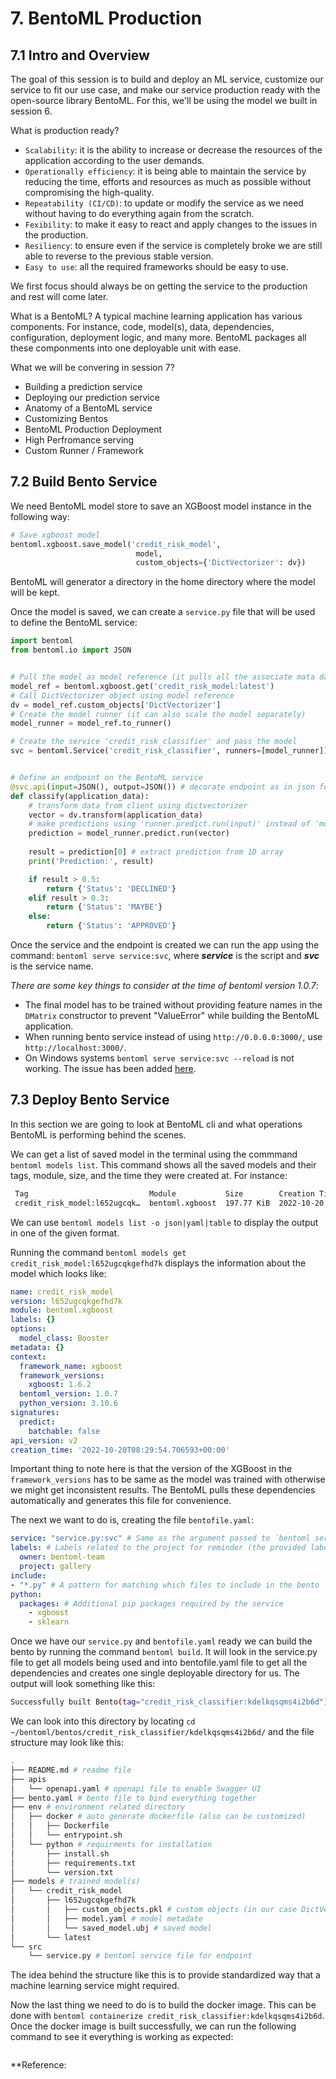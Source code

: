 # 7. BentoML Production

## 7.1 Intro and Overview

The goal of this session is to build and deploy an ML service, customize our service to fit our use case, and make our service production ready with the open-source library BentoML. For this, we'll be using the model we built in session 6.

What is production ready?

- `Scalability`: it is the ability to increase or decrease the resources of the application according to the user demands.
- `Operationally efficiency`: it is being able to maintain the service by reducing the time, efforts and resources as much as possible without compromising the high-quality.
- `Repeatability (CI/CD)`: to update or modify the service as we need without having to do everything again from the scratch.
- `Fexibility`: to make it easy to react and apply changes to the issues in the production.
- `Resiliency`: to ensure even if the service is completely broke we are still able to reverse to the previous stable version.
- `Easy to use`: all the required frameworks should be easy to use.

We first focus should always be on getting the service to the production and rest will come later.

What is a BentoML? A typical machine learning application has various components. For instance, code, model(s), data, dependencies, configuration, deployment logic, and many more. BentoML packages all these componments into one deployable unit with ease.

What we will be convering in session 7?

- Building a prediction service
- Deploying our prediction service
- Anatomy of a BentoML service
- Customizing Bentos
- BentoML Production Deployment
- High Perfromance serving
- Custom Runner / Framework

## 7.2 Build Bento Service

We need BentoML model store to save an XGBoost model instance in the following way:

```python
# Save xgboost model
bentoml.xgboost.save_model('credit_risk_model',
                            model,
                            custom_objects={'DictVectorizer': dv})
```

BentoML will generator a directory in the home directory where the model will be kept.

Once the model is saved, we can create a `service.py` file that will be used to define the BentoML service:

```python
import bentoml
from bentoml.io import JSON


# Pull the model as model reference (it pulls all the associate mata data of the model)
model_ref = bentoml.xgboost.get('credit_risk_model:latest')
# Call DictVectorizer object using model reference
dv = model_ref.custom_objects['DictVectorizer']
# Create the model runner (it can also scale the model separately)
model_runner = model_ref.to_runner()

# Create the service 'credit_risk_classifier' and pass the model
svc = bentoml.Service('credit_risk_classifier', runners=[model_runner])


# Define an endpoint on the BentoML service
@svc.api(input=JSON(), output=JSON()) # decorate endpoint as in json format for input and output
def classify(application_data):
    # transform data from client using dictvectorizer
    vector = dv.transform(application_data)
    # make predictions using 'runner.predict.run(input)' instead of 'model.predict'
    prediction = model_runner.predict.run(vector)
    
    result = prediction[0] # extract prediction from 1D array
    print('Prediction:', result)

    if result > 0.5:
        return {'Status': 'DECLINED'}
    elif result > 0.3:
        return {'Status': 'MAYBE'}
    else:
        return {'Status': 'APPROVED'}
```

Once the service and the endpoint is created we can run the app using the command: `bentoml serve service:svc`, where ***service*** is the script and ***svc*** is the service name.

*There are some key things to consider at the time of bentoml version 1.0.7*:

- The final model has to be trained without providing feature names in the `DMatrix` constructor to prevent "ValueError" while building the BentoML application.
- When running bento service instead of using `http://0.0.0.0:3000/`, use `http://localhost:3000/`.
- On Windows systems `bentoml serve service:svc --reload` is not working. The issue has been added [here](https://github.com/bentoml/BentoML/issues/3111).

## 7.3 Deploy Bento Service

In this section we are going to look at BentoML cli and what operations BentoML is performing behind the scenes.

We can get a list of saved model in the terminal using the commmand `bentoml models list`. This command shows all the saved models and their tags, module, size, and the time they were created at. For instance:

```bash
 Tag                           Module           Size        Creation Time
 credit_risk_model:l652ugcqk…  bentoml.xgboost  197.77 KiB  2022-10-20 08:29:54
```

We can use `bentoml models list -o json|yaml|table` to display the output in one of the given format.

Running the command `bentoml models get credit_risk_model:l652ugcqkgefhd7k` displays the information about the model which looks like:

```yaml
name: credit_risk_model
version: l652ugcqkgefhd7k
module: bentoml.xgboost
labels: {}
options:
  model_class: Booster
metadata: {}
context:
  framework_name: xgboost
  framework_versions:
    xgboost: 1.6.2
  bentoml_version: 1.0.7
  python_version: 3.10.6
signatures:
  predict:
    batchable: false
api_version: v2
creation_time: '2022-10-20T08:29:54.706593+00:00'
```

Important thing to note here is that the version of the XGBoost in the `framework_versions` has to be same as the model was trained with otherwise we might get inconsistent results. The BentoML pulls these dependencies automatically and generates this file for convenience.

The next we want to do is, creating the file `bentofile.yaml`:

```yaml
service: "service.py:svc" # Same as the argument passed to `bentoml serve`
labels: # Labels related to the project for reminder (the provided labels are just for example)
  owner: bentoml-team
  project: gallery
include:
- "*.py" # A pattern for matching which files to include in the bento
python:
  packages: # Additional pip packages required by the service
    - xgboost
    - sklearn
```

Once we have our `service.py` and `bentofile.yaml` ready we can build the bento by running the command `bentoml build`. It will look in the service.py file to get all models being used and into bentofile.yaml file to get all the dependencies and creates one single deployable directory for us. The output will look something like this:

```bash
Successfully built Bento(tag="credit_risk_classifier:kdelkqsqms4i2b6d")
```

We can look into this directory by locating `cd ~/bentoml/bentos/credit_risk_classifier/kdelkqsqms4i2b6d/` and the file structure may look like this:

```bash
.
├── README.md # readme file
├── apis
│   └── openapi.yaml # openapi file to enable Swagger UI
├── bento.yaml # bento file to bind everything together
├── env # environment related directory
│   ├── docker # auto generate dockerfile (also can be customized)
│   │   ├── Dockerfile
│   │   └── entrypoint.sh
│   └── python # requirments for installation
│       ├── install.sh
│       ├── requirements.txt
│       └── version.txt
├── models # trained model(s)
│   └── credit_risk_model
│       ├── l652ugcqkgefhd7k
│       │   ├── custom_objects.pkl # custom objects (in our case DictVectorizer)
│       │   ├── model.yaml # model metadate
│       │   └── saved_model.ubj # saved model
│       └── latest
└── src
    └── service.py # bentoml service file for endpoint
```

The idea behind the structure like this is to provide standardized way that a machine learning service might required.

Now the last thing we need to do is to build the docker image. This can be done with `bentoml containerize credit_risk_classifier:kdelkqsqms4i2b6d`. Once the docker image is built successfully, we can run the following command to see it everything is working as expected:

```bash

```

**Reference: